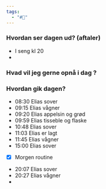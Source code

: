 ```yaml
---
tags:
  - "#📅"
---
```

### Hvordan ser dagen ud? (aftaler)

- I seng kl 20 
- 
### Hvad vil jeg gerne opnå i dag ?


### Hvordan gik dagen?
- 08:30 Elias sover
- 09:15 Elias vågner
- 09:20 Elias appelsin og grød 
- 09:59 Elias tisseble og flaske
- 10:48 Elias sover
- 11:03 Elias er lagt
- 11:45 Elias vågner
- 15:00 Elias sover 
- [x] Morgen routine 
- 20:07 Elias sover
- 20:27 Elias vågner
- 